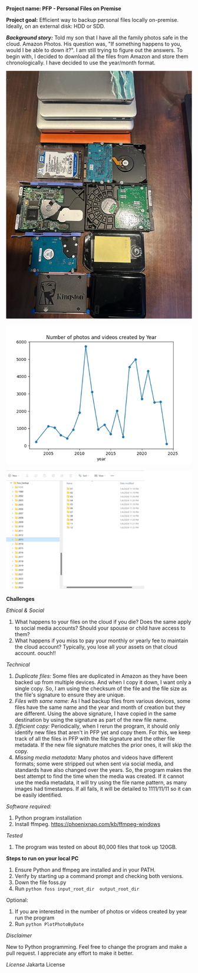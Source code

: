 **Project name: PFP - Personal Files on Premise**

**Project goal:** Efficient way to backup personal files locally on-premise. Ideally, on an external disk: HDD or SDD.

***Background story:*** Told my son that I have all the family photos safe in the cloud. Amazon Photos. His question was,
"If something happens to you, would I be able to down it?". 
I am still trying to figure out the answers. To begin with, I decided to download all the files from Amazon and store them 
chronologically. I have decided to use the year/month format.


![My Photos Albums](PhotoAlbums.jpg)

![My Photos by year!!!](myplot.png)

![Final output folders](final_destination.png)

**Challenges**

_Ethical & Social_

1. What happens to your files on the cloud if you die? Does the same apply to social media accounts? Should your spouse or child have access to them? 
2. What happens if you miss to pay your monthly or yearly fee to maintain the cloud account? Typically, you lose all your assets on that cloud account. oouch!!


_Technical_

1. _Duplicate files:_
Some files are duplicated in Amazon as they have been backed up from multiple devices. 
And when I copy it down, I want only a single copy. So, I am using the checksum of the file and the file size as the 
file's signature to ensure they are unique. 
2. _Files with same name:_
As I had backup files from various devices, some files have the same name and the year and month of creation
but they are different. Using the above signature, I have copied in the same destination by using the signature as part of the new file name.
3. _Efficient copy:_ Periodically, when I rerun the program, it should only identify new files that aren't in PFP yet
and copy them. For this, we keep track of all the files in PFP with the file signature and the other file metadata.
If the new file signature matches the prior ones, it will skip the copy.
4. _Missing media metadata:_ Many photos and videos have different formats; some were stripped out when 
sent via social media, and standards have also changed over the years. So, the program makes the best attempt 
to find the time when the media was created. If it cannot use the media metadata, it will try using the file name 
pattern, as many images had timestamps. If all fails, it will be detailed to 1111/11/11 so it can be easily identified.

_Software required:_
   1. Python program installation
   2. Install ffmpeg. https://phoenixnap.com/kb/ffmpeg-windows

_Tested_

1. The program was tested on about 80,000 files that took up 120GB. 
  

**Steps to run on your local PC**
1. Ensure Python and ffmpeg are installed and in your PATH. 
2. Verify by starting up a command prompt and checking both versions.
3. Down the file foss.py
4. Run `python foss input_root_dir  output_root_dir`

Optional:
1. If you are interested in the number of photos or videos created by year run the program
2. Run `python PlotPhotoByDate`

_Disclaimer_

New to Python programming. Feel free to change the program and make a pull request. 
I appreciate any effort to make it better. 

_License_
Jakarta License
